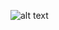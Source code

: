 ![alt text](https://www.ttp.com/work/cases/well-cow-monitoring-the-gut-health-of-dairy-cows-with-an-ingestible-bolus)
